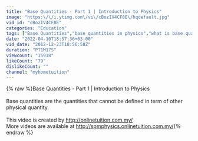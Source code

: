 ```yaml
---
title: "Base Quantities - Part 1 | Introduction to Physics"
image: "https:\/\/i.ytimg.com\/vi\/cBozIV4CF8E\/hqdefault.jpg"
vid_id: "cBozIV4CF8E"
categories: "Education"
tags: ["Base Quantities","base quantities in physics","what is base quantity"]
date: "2022-04-10T18:57:36+03:00"
vid_date: "2012-12-23T18:56:58Z"
duration: "PT1M17S"
viewcount: "15918"
likeCount: "79"
dislikeCount: ""
channel: "myhometuition"
---
```

{% raw %}Base Quantities - Part 1 | Introduction to Physics<br /><br />Base quantities are the quantities that cannot be defined in term of other physical quantity.<br /><br />This video is created by <a rel="nofollow" target="blank" href="http://onlinetuition.com.my/">http://onlinetuition.com.my/</a><br />More videos are available at <a rel="nofollow" target="blank" href="http://spmphysics.onlinetuition.com.my/">http://spmphysics.onlinetuition.com.my/</a>{% endraw %}

